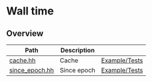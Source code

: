 # Wall time

## Overview

| Path                              | Description |                                      |
| --------------------------------- | ----------- | ------------------------------------ |
| [cache.hh](cache.hh)              | Cache       | [Example/Tests](cache.test.cc)       |
| [since\_epoch.hh](since_epoch.hh) | Since epoch | [Example/Tests](since_epoch.test.cc) |
